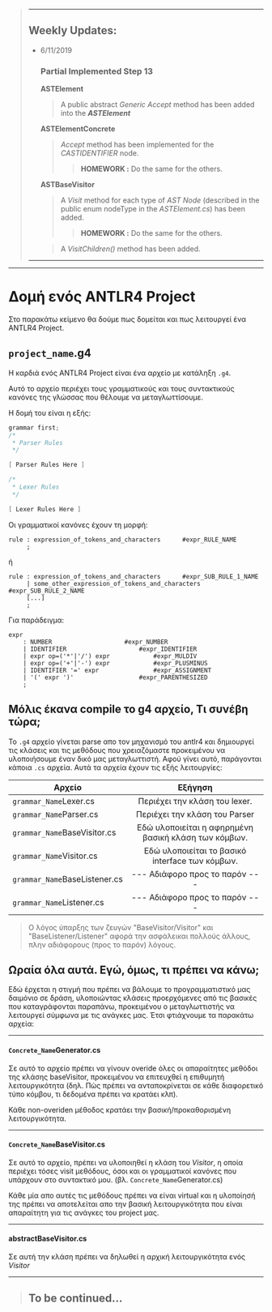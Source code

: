 > _________________
> ## Weekly Updates:
> - 6/11/2019  
> 	### Partial Implemented Step 13
> 
> 	**ASTElement**			
> 	> A public abstract *Generic Accept* method has been added into the _**ASTElement**_
> 
> 	**ASTElementConcrete**
> 	> *Accept* method has been implemented for the *CASTIDENTIFIER* node. 
> 	>> **HOMEWORK :** Do the same for the others.
> 
> 	**ASTBaseVisitor**
> 	> A *Visit<Type>* method for each type of *AST Node* (described in the public enum nodeType in the *ASTElement.cs*) has been added.
> 	>> **HOMEWORK :** Do the same for the others.
> 
> 	> A *VisitChildren()* method has been added.
> ***

---

# Δομή ενός ANTLR4 Project

Στο παρακάτω κείμενο θα δούμε πως δομείται και πως λειτουργεί ένα ANTLR4 Project.

## `project_name`.g4
Η καρδιά ενός ANTLR4 Project είναι ένα αρχείο με κατάληξη `.g4`.

Αυτό το αρχείο περιέχει τους γραμματικούς και τους συντακτικούς κανόνες της γλώσσας που θέλουμε να μεταγλωττίσουμε.

Η δομή του είναι η εξής:

```cpp
grammar first;
/*
 * Parser Rules	
 */

[ Parser Rules Here ]

/*
 * Lexer Rules	
 */

[ Lexer Rules Here ]
```

Οι γραμματικοί κανόνες έχουν τη μορφή:

```
rule : expression_of_tokens_and_characters		#expr_RULE_NAME
	 ;
```
ή
```
rule : expression_of_tokens_and_characters		#expr_SUB_RULE_1_NAME
     | some_other_expression_of_tokens_and_characters	#expr_SUB_RULE_2_NAME
     [...]
     ;
```

Για παράδειγμα:
```
expr
	: NUMBER					#expr_NUMBER
	| IDENTIFIER					#expr_IDENTIFIER
	| expr op=('*'|'/') expr			#expr_MULDIV
	| expr op=('+'|'-') expr			#expr_PLUSMINUS
	| IDENTIFIER '=' expr				#expr_ASSIGNMENT
	| '(' expr ')'					#expr_PARENTHESIZED
	;
```

## Μόλις έκανα compile το g4 αρχείο, Τι συνέβη τώρα;
Το `.g4` αρχείο γίνεται parse απο τον μηχανισμό του antlr4 και δημιουργεί τις κλάσεις και τις μεθόδους που χρειαζόμαστε προκειμένου να υλοποιήσουμε έναν δικό μας μεταγλωττιστή.
Αφού γίνει αυτό, παράγονται κάποια `.cs` αρχεία. Αυτά τα αρχεία έχουν τις εξής λειτουργίες:


| Αρχείο                       | Εξήγηση                                                       |
| -----------------------------|:-------------------------------------------------------------:|
| `grammar_Name`Lexer.cs       | Περιέχει την κλάση του lexer.        			       |
| `grammar_Name`Parser.cs      | Περιέχει την κλάση του Parser        			       |
| `grammar_Name`BaseVisitor.cs | Εδώ υλοποιείται η αφηρημένη βασική κλάση των κόμβων.          |
| `grammar_Name`Visitor.cs     | Εδώ υλοποιείται το βασικό interface των κόμβων.               |
| `grammar_Name`BaseListener.cs| --- Αδιάφορο προς το παρόν ---				       |
| `grammar_Name`Listener.cs    | --- Αδιάφορο προς το παρόν ---				       |


> Ο λόγος ύπαρξης των ζευγών "BaseVisitor/Visitor" και "BaseListener/Listener" αφορά την ασφάλεικαι πολλούς άλλους, πλην αδιάφορους (προς το παρόν) λόγους.


## Ωραία όλα αυτά. Εγώ, όμως, τι πρέπει να κάνω;
Εδώ έρχεται η στιγμή που πρέπει να βάλουμε το προγραμματιστικό μας δαιμόνιο σε δράση, υλοποιώντας κλάσεις προερχόμενες από τις βασικές που καταγράφονται παραπάνω, προκειμένου ο μεταγλωττιστής να λειτουργεί σύμφωνα με τις ανάγκες μας. Έτσι φτιάχνουμε τα παρακάτω αρχεία:

---

#### `Concrete_Name`Generator.cs
Σε αυτό το αρχείο πρέπει να γίνουν overide όλες οι απαραίτητες μεθόδοι της κλάσης baseVisitor, προκειμένου να επιτευχθεί η επιθυμητή λειτουργικότητα (δηλ. Πώς πρέπει να ανταποκρίνεται σε κάθε διαφορετικό τύπο κόμβου, τι δεδομένα πρέπει να κρατάει κλπ).

Κάθε non-overiden μέθοδος κρατάει την βασική/προκαθορισμένη λειτουργικότητα.

---

#### `Concrete_Name`BaseVisitor.cs
Σε αυτό το αρχείο, πρέπει να υλοποιηθεί η κλάση του _Visitor_, η οποία περιέχει τόσες visit μεθόδους, όσοι και οι γραμματικοί κανόνες που υπάρχουν στο συντακτικό μου. (βλ. `Concrete_Name`Generator.cs)

Κάθε μία απο αυτές τις μεθόδους πρέπει να είναι virtual και η υλοποίησή της πρέπει να αποτελείται απο την βασική λειτουργικότητα που είναι απαραίτητη για τις ανάγκες του project μας.

---

#### abstractBaseVisitor.cs
Σε αυτή την κλάση πρέπει να δηλωθεί η αρχική λειτουργικότητα ενός _Visitor_ 

---
> ## To be continued...
